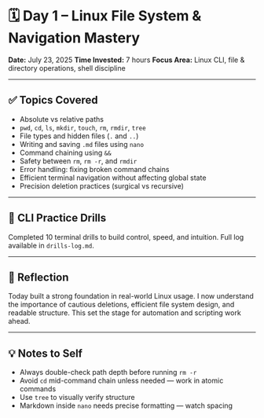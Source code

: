 # 🗓️ Day 1 – Linux File System & Navigation Mastery

**Date:** July 23, 2025 
**Time Invested:** 7 hours 
**Focus Area:** Linux CLI, file & directory operations, shell discipline

---

## ✅ Topics Covered

- Absolute vs relative paths
- `pwd`, `cd`, `ls`, `mkdir`, `touch`, `rm`, `rmdir`, `tree`
- File types and hidden files (`.` and `..`)
- Writing and saving `.md` files using `nano`
- Command chaining using `&&`
- Safety between `rm`, `rm -r`, and `rmdir`
- Error handling: fixing broken command chains
- Efficient terminal navigation without affecting global state
- Precision deletion practices (surgical vs recursive)

---

## 🧪 CLI Practice Drills

Completed 10 terminal drills to build control, speed, and intuition. 
Full log available in `drills-log.md`.

---

## 🔁 Reflection

Today built a strong foundation in real-world Linux usage. I now understand the importance of cautious deletions, efficient file system design, and readable structure. This set the stage for automation and scripting work ahead.

---

## 💡 Notes to Self

- Always double-check path depth before running `rm -r`
- Avoid `cd` mid-command chain unless needed — work in atomic commands
- Use `tree` to visually verify structure
- Markdown inside `nano` needs precise formatting — watch spacing
